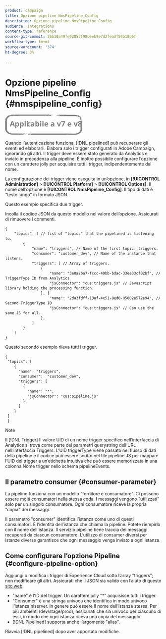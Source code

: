 ```yaml
---
product: campaign
title: Opzione pipeline NmsPipeline_Config
description: Opzione pipeline NmsPipeline_Config
audience: integrations
content-type: reference
source-git-commit: 36b10a49fe92853f98beeb9e7d2fea3f59b10b6f
workflow-type: tm+mt
source-wordcount: '374'
ht-degree: 3%

---
```



# Opzione pipeline NmsPipeline_Config {#nmspipeline_config}

![](../../assets/common.svg)

Quando l’autenticazione funziona, [!DNL pipelined] può recuperare gli eventi ed elaborarli. Elabora solo i trigger configurati in Adobe Campaign, ignorando gli altri. Il trigger deve essere stato generato da Analytics e inviato in precedenza alla pipeline.
È inoltre possibile configurare l’opzione con un carattere jolly per acquisire tutti i trigger, indipendentemente dal nome.

La configurazione dei trigger viene eseguita in un’opzione, in **[!UICONTROL Administration]** > **[!UICONTROL Platform]** > **[!UICONTROL Options]**. Il nome dell’opzione è **[!UICONTROL NmsPipeline_Config]**. Il tipo di dati è &quot;testo lungo&quot; in formato JSON.

Questo esempio specifica due trigger.

Incolla il codice JSON da questo modello nel valore dell’opzione. Assicurati di rimuovere i commenti.

```
{
    "topics": [ // list of "topics" that the pipelined is listening to.
        {
            "name": "triggers", // Name of the first topic: triggers.
            "consumer": "customer_dev", // Name of the instance that listens. 
            "triggers": [ // Array of triggers. 
                {
                    "name": "3e8a2ba7-fccc-49bb-bdac-33ee33cf02bf", // TriggerType ID from Analytics 
                    "jsConnector": "cus:triggers.js" // Javascript library holding the processing function.
                }, {
                    "name": "2da3fdff-13af-4c51-8ed0-05802a572e94", // Second TriggerType ID 
                    "jsConnector": "cus:triggers.js" // Can use the same JS for all.
                },
            ]
        }
    ]
}
```

Questo secondo esempio rileva tutti i trigger.

```
{
 "topics": [
    {
      "name": "triggers",
      "consumer":  "customer_dev",
      "triggers": [
        {
          "name": "*",
          "jsConnector": "cus:pipeline.js"
        }
      ]
    }
 ]
 }
```

>[!NOTE]
>
>Il [!DNL Trigger] Il valore UID di un nome trigger specifico nell’interfaccia di Analytics si trova come parte dei parametri querystring dell’URL nell’interfaccia Triggers. L’UID triggerType viene passato nel flusso di dati della pipeline e il codice può essere scritto nel file pipeline.JS per mappare l’UID del trigger a un’etichetta intuitiva che può essere memorizzata in una colonna Nome trigger nello schema pipelineEvents.

## Il parametro consumer {#consumer-parameter}

La pipeline funziona con un modello &quot;fornitore e consumatore&quot;. Ci possono essere molti consumatori nella stessa coda. I messaggi vengono &quot;utilizzati&quot; solo per un singolo consumatore. Ogni consumatore riceve la propria &quot;copia&quot; dei messaggi.

Il parametro &quot;consumer&quot; identifica l’istanza come uno di questi consumatori. È l’identità dell’istanza che chiama la pipeline. Potete riempirlo con il nome dell&#39;istanza. Il servizio pipeline tiene traccia dei messaggi recuperati da ciascun consumatore. L’utilizzo di consumer diversi per istanze diverse garantisce che ogni messaggio venga inviato a ogni istanza.

## Come configurare l’opzione Pipeline {#configure-pipeline-option}

Aggiungi o modifica i trigger di Experience Cloud sotto l’array &quot;triggers&quot;; non modificare gli altri.
Assicurati che il JSON sia valido con l’aiuto di questo [sito web](https://jsonlint.com/).

* &quot;name&quot; è l&#39;ID del trigger. Un carattere jolly &quot;*&quot; acquisisce tutti i trigger.
* &quot;Consumer&quot; è una stringa univoca che identifica in modo univoco l’istanza nlserver. In genere può essere il nome dell’istanza stessa. Per più ambienti (dev/stage/prod), assicurati che sia univoco per ciascuno di essi, in modo che ogni istanza riceva una copia del messaggio.
* [!DNL Pipelined] supporta anche l’argomento &quot;alias&quot;.

Riavvia [!DNL pipelined] dopo aver apportato modifiche.
